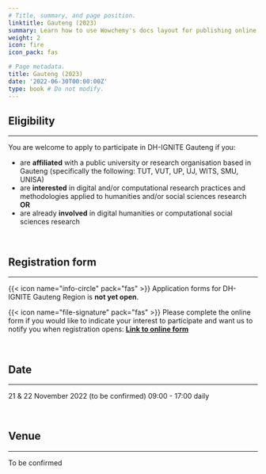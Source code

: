 ```yaml
---
# Title, summary, and page position.
linktitle: Gauteng (2023)
summary: Learn how to use Wowchemy's docs layout for publishing online courses, software documentation, and tutorials.
weight: 2
icon: fire
icon_pack: fas

# Page metadata.
title: Gauteng (2023)
date: '2022-06-30T00:00:00Z'
type: book # Do not modify.
---
```


## Eligibility
---
You are welcome to apply to participate in DH-IGNITE Gauteng if you:
- are **affiliated** with a public university or research organisation based in Gauteng (specifically the following: TUT, VUT, UP, UJ, WITS, SMU, UNISA)
- are **interested** in digital and/or computational research practices and methodologies applied to humanities and/or social sciences research  **OR** 
- are already **involved** in digital humanities or computational social sciences research

<br>

## Registration form
---

{{< icon name="info-circle" pack="fas" >}}
Application forms for DH-IGNITE Gauteng Region is **not yet open**. 

{{< icon name="file-signature" pack="fas" >}}
Please complete the online form if you would like to indicate your interest to participate and want us to notify you when registration opens: **[Link to online form](https://forms.gle/7w9ahc2bJkivka2M7)**

<br>


## Date
---

21 & 22 November 2022 (to be confirmed)
09:00 - 17:00 daily

<br>

## Venue
---

To be confirmed
